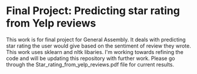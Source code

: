 # Final Project: Predicting star rating from Yelp reviews

This work is for final project for General Assembly. It deals with predicting star rating the user would give based on the sentiment of review they wrote. This work uses sklearn and nltk libaries. I'm working towards refining the code and will be updating this repository with further work. Please go through the Star_rating_from_yelp_reviews.pdf file for current results.
